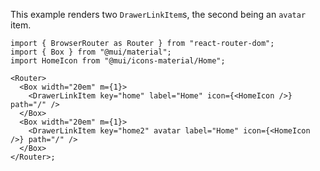 This example renders two `DrawerLinkItem`s, the second being an `avatar` item.

```tsx
import { BrowserRouter as Router } from "react-router-dom";
import { Box } from "@mui/material";
import HomeIcon from "@mui/icons-material/Home";

<Router>
  <Box width="20em" m={1}>
    <DrawerLinkItem key="home" label="Home" icon={<HomeIcon />} path="/" />
  </Box>
  <Box width="20em" m={1}>
    <DrawerLinkItem key="home2" avatar label="Home" icon={<HomeIcon />} path="/" />
  </Box>
</Router>;
```

